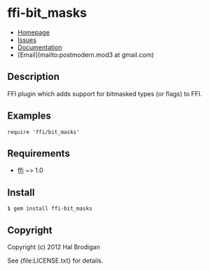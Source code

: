 # ffi-bit_masks

* [Homepage](https://github.com/postmodern/ffi-bit_masks#readme)
* [Issues](https://github.com/postmodern/ffi-bit_masks/issues)
* [Documentation](http://rubydoc.info/gems/ffi-bit_masks/frames)
* [Email](mailto:postmodern.mod3 at gmail.com)

## Description

FFI plugin which adds support for bitmasked types (or flags) to FFI.

## Examples

    require 'ffi/bit_masks'

## Requirements

* [ffi](https://github.com/ffi/ffi#readme) ~> 1.0

## Install

    $ gem install ffi-bit_masks

## Copyright

Copyright (c) 2012 Hal Brodigan

See {file:LICENSE.txt} for details.

